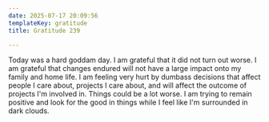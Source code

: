 ```yaml
---
date: 2025-07-17 20:09:56
templateKey: gratitude
title: Gratitude 239

---
```


Today was a hard goddam day.  I am grateful that it did not turn out worse.  I
am grateful that changes endured will not have a large impact onto my family
and home life.  I am feeling very hurt by dumbass decisions that affect people
I care about, projects I care about, and will affect the outcome of projects
I'm involved in.  Things could be a lot worse.  I am trying to remain positive
and look for the good in things while I feel like I'm surrounded in dark
clouds.
